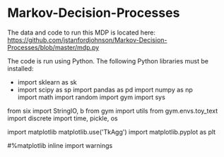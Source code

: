 # Markov-Decision-Processes

The data and code to run this MDP is located here: https://github.com/jstanfordjohnson/Markov-Decision-Processes/blob/master/mdp.py

The code is run using Python. The following Python libraries must be installed:
  * import sklearn as sk
  * import scipy as sp
import pandas as pd
import numpy as np  
import math
import random
import gym
import sys

from six import StringIO, b
from gym import utils
from gym.envs.toy_text import discrete
import time, pickle, os

import matplotlib
matplotlib.use('TkAgg')
import matplotlib.pyplot as plt

#%matplotlib inline 
import warnings
